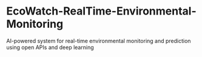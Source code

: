 # EcoWatch-RealTime-Environmental-Monitoring
AI-powered system for real-time environmental monitoring and prediction using open APIs and deep learning
